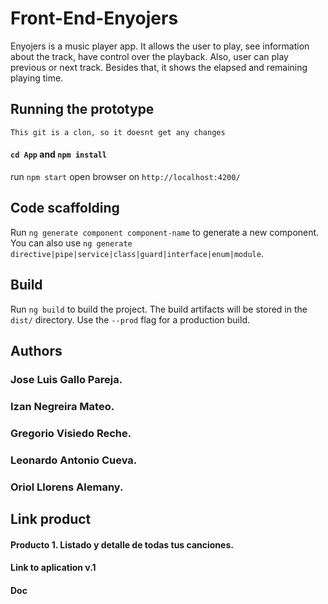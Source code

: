 # Front-End-Enyojers

Enyojers is a music player app. It allows the user to play, see information about the track, have control over the playback. Also, user can play previous or next track. Besides that, it shows the elapsed and remaining playing time.

## Running the prototype 

``This git is a clon, so it doesnt get any changes``
#### ``cd App`` and ``npm install``
run ``npm start``
open browser on ``http://localhost:4200/``

## Code scaffolding
Run ``ng generate component component-name`` to generate a new component. You can also use ``ng generate directive|pipe|service|class|guard|interface|enum|module``.

## Build
Run ``ng build`` to build the project. The build artifacts will be stored in the ``dist/`` directory. Use the ``--prod`` flag for a production build.

## Authors
### Jose Luis Gallo Pareja.
### Izan Negreira Mateo.
### Gregorio Visiedo Reche.
### Leonardo Antonio Cueva.
### Oriol Llorens Alemany.

##


## Link product
#### Producto 1. Listado y detalle de todas tus canciones.
#### Link to aplication v.1
#### Doc 
